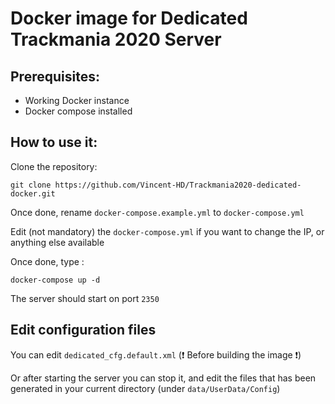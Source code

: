 # Docker image for Dedicated Trackmania 2020 Server
## Prerequisites:

 - Working Docker instance
 - Docker compose installed

## How to use it:

Clone the repository:



`git clone https://github.com/Vincent-HD/Trackmania2020-dedicated-docker.git`

Once done, rename ``docker-compose.example.yml`` to ``docker-compose.yml``

Edit (not mandatory) the ``docker-compose.yml`` if you want to change the IP, or anything else available

Once done, type :

``docker-compose up -d``

The server should start on port ``2350``

## Edit configuration files

You can edit ``dedicated_cfg.default.xml`` (❗ Before building the image ❗)

Or after starting the server you can stop it, and edit the files that has been generated in your current directory (under ``data/UserData/Config``)